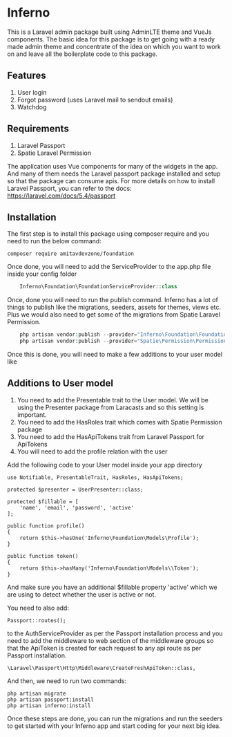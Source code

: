 # Inferno
This is a Laravel admin package built using AdminLTE theme and VueJs components.
The basic idea for this package is to get going with a ready made admin theme and
concentrate of the idea on which you want to work on and leave all the boilerplate
code to this package.

## Features
1. User login
2. Forgot password (uses Laravel mail to sendout emails)
3. Watchdog

## Requirements
1. Laravel Passport
2. Spatie Laravel Permission

The application uses Vue components for many of the widgets in the app. And many of
them needs the Laravel passport package installed and setup so that the package
can consume apis. For more details on how to install Laravel Passport, you can
refer to the docs: https://laravel.com/docs/5.4/passport

## Installation
The first step is to install this package using composer require and you need to
run the below command:

    composer require amitavdevzone/foundation

Once done, you will need to add the ServiceProvider to the app.php file inside
your config folder

```php
    Inferno\Foundation\FoundationServiceProvider::class
```

Once, done you will need to run the publish command. Inferno has a lot of things
to publish like the migrations, seeders, assets for themes, views etc. Plus we
would also need to get some of the migrations from Spatie Laravel Permission.

```php
    php artisan vendor:publish --provider="Inferno\Foundation\FoundationServiceProvider" --force
    php artisan vendor:publish --provider="Spatie\Permission\PermissionServiceProvider" --tag="migrations"
```

Once this is done, you will need to make a few additions to your user model like

## Additions to User model
1. You need to add the Presentable trait to the User model. We will be using the Presenter package from Laracasts and so this setting is important.
2. You need to add the HasRoles trait which comes with Spatie Permission package
3. You need to add the HasApiTokens trait from Laravel Passport for ApiTokens
3. You will need to add the profile relation with the user

Add the following code to your User model inside your app directory

    use Notifiable, PresentableTrait, HasRoles, HasApiTokens;

    protected $presenter = UserPresenter::class;

    protected $fillable = [
        'name', 'email', 'password', 'active'
    ];

    public function profile()
    {
        return $this->hasOne('Inferno\Foundation\Models\Profile');
    }    

    public function token()
    {
        return $this->hasMany('Inferno\Foundation\Models\\Token');
    }

And make sure you have an additional $fillable property 'active' which we are
using to detect whether the user is active or not.

You need to also add:

	Passport::routes();

to the AuthServiceProvider as per the Passport installation process and you need
to add the middleware to web section of the middleware groups so that the
ApiToken is created for each request to any api route as per Passport installation.

    \Laravel\Passport\Http\Middleware\CreateFreshApiToken::class,

And then, we need to run two commands:

	php artisan migrate
	php artisan passport:install
	php artisan inferno:install

Once these steps are done, you can run the migrations and run the seeders to get
started with your Inferno app and start coding for your next big idea.
